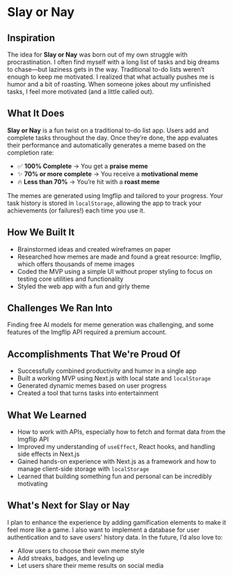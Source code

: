 # Slay or Nay

## Inspiration
The idea for **Slay or Nay** was born out of my own struggle with procrastination. I often find myself with a long list of tasks and big dreams to chase—but laziness gets in the way. Traditional to-do lists weren’t enough to keep me motivated. I realized that what actually pushes me is humor and a bit of roasting. When someone jokes about my unfinished tasks, I feel more motivated (and a little called out).

## What It Does
**Slay or Nay** is a fun twist on a traditional to-do list app. Users add and complete tasks throughout the day. Once they’re done, the app evaluates their performance and automatically generates a meme based on the completion rate:
- ✅ **100% Complete** → You get a **praise meme**  
- ✨ **70% or more complete** → You receive a **motivational meme**  
- 🔥 **Less than 70%** → You’re hit with a **roast meme**

The memes are generated using Imgflip and tailored to your progress. Your task history is stored in `localStorage`, allowing the app to track your achievements (or failures!) each time you use it.

## How We Built It
- Brainstormed ideas and created wireframes on paper  
- Researched how memes are made and found a great resource: Imgflip, which offers thousands of meme images  
- Coded the MVP using a simple UI without proper styling to focus on testing core utilities and functionality  
- Styled the web app with a fun and girly theme  

## Challenges We Ran Into
Finding free AI models for meme generation was challenging, and some features of the Imgflip API required a premium account.

## Accomplishments That We're Proud Of
- Successfully combined productivity and humor in a single app  
- Built a working MVP using Next.js with local state and `localStorage`  
- Generated dynamic memes based on user progress  
- Created a tool that turns tasks into entertainment  

## What We Learned
- How to work with APIs, especially how to fetch and format data from the Imgflip API  
- Improved my understanding of `useEffect`, React hooks, and handling side effects in Next.js  
- Gained hands-on experience with Next.js as a framework and how to manage client-side storage with `localStorage`  
- Learned that building something fun and personal can be incredibly motivating  

## What's Next for Slay or Nay
I plan to enhance the experience by adding gamification elements to make it feel more like a game. I also want to implement a database for user authentication and to save users' history data. In the future, I’d also love to:
- Allow users to choose their own meme style  
- Add streaks, badges, and leveling up  
- Let users share their meme results on social media

